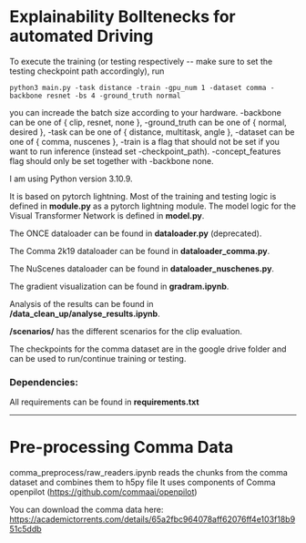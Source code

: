 # Explainability Bolltenecks for automated Driving

To execute the training (or testing respectively -- make sure to set the testing checkpoint path accordingly), run 

`python3 main.py -task distance -train -gpu_num 1 -dataset comma -backbone resnet -bs 4 -ground_truth normal`

you can increade the batch size according to your hardware. -backbone can be one of { clip, resnet, none }, -ground_truth can be one of { normal, desired }, -task  can be one of { distance, multitask, angle }, -dataset can be one of { comma, nuscenes }, -train is a flag that should not be set if you want to run inference (instead set -checkpoint_path). -concept_features flag should only be set together with -backbone none.

I am using Python version 3.10.9.

It is based on pytorch lightning. Most of the training and testing logic is defined in **module.py** as a pytorch lightning module. 
The model logic for the Visual Transformer Network is defined in **model.py**.

The ONCE dataloader can be found in **dataloader.py** (deprecated).

The Comma 2k19 dataloader can be found in **dataloader_comma.py**.

The NuScenes dataloader can be found in **dataloader_nuschenes.py**.

The gradient visualization can be found in **gradram.ipynb**.

Analysis of the results can be found in **/data_clean_up/analyse_results.ipynb**.

**/scenarios/** has the different scenarios for the clip evaluation.

The checkpoints for the comma dataset are in the google drive folder and can be used to run/continue training or testing.

### Dependencies: 
All requirements can be found in **requirements.txt**

______

# Pre-processing Comma Data
comma_preprocess/raw_readers.ipynb reads the chunks from the comma dataset and combines them to h5py file
It uses components of Comma openpilot (https://github.com/commaai/openpilot)


You can download the comma data here: https://academictorrents.com/details/65a2fbc964078aff62076ff4e103f18b951c5ddb

